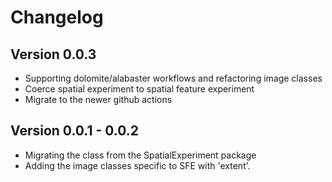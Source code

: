 # Changelog

## Version 0.0.3

- Supporting dolomite/alabaster workflows and refactoring image classes
- Coerce spatial experiment to spatial feature experiment
- Migrate to the newer github actions

## Version 0.0.1 - 0.0.2

- Migrating the class from the SpatialExperiment package
- Adding the image classes specific to SFE with 'extent'.
